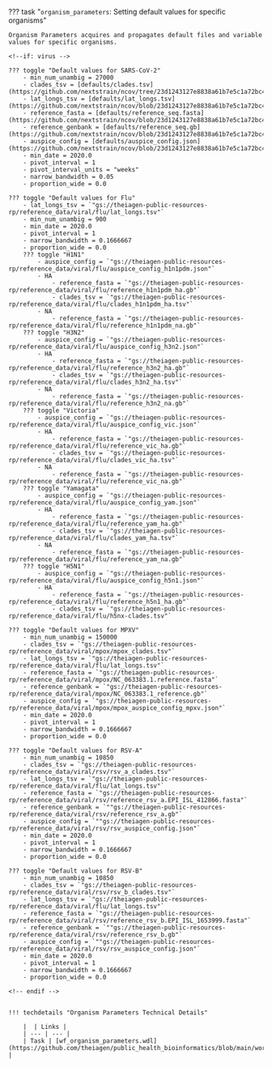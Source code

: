 ??? task "`organism_parameters`: Setting default values for specific organisms"

    Organism Parameters acquires and propagates default files and variable values for specific organisms.

    <!--if: virus -->

    ??? toggle "Default values for SARS-CoV-2"
        - min_num_unambig = 27000
        - clades_tsv = [defaults/clades.tsv](https://github.com/nextstrain/ncov/tree/23d1243127e8838a61b7e5c1a72bc419bf8c5a0d/defaults/clades.tsv)
        - lat_longs_tsv = [defaults/lat_longs.tsv](https://github.com/nextstrain/ncov/blob/23d1243127e8838a61b7e5c1a72bc419bf8c5a0d/defaults/lat_longs.tsv)
        - reference_fasta = [defaults/reference_seq.fasta](https://github.com/nextstrain/ncov/blob/23d1243127e8838a61b7e5c1a72bc419bf8c5a0d/defaults/reference_seq.fasta)
        - reference_genbank = [defaults/reference_seq.gb](https://github.com/nextstrain/ncov/blob/23d1243127e8838a61b7e5c1a72bc419bf8c5a0d/defaults/reference_seq.gb)
        - auspice_config = [defaults/auspice_config.json](https://github.com/nextstrain/ncov/blob/23d1243127e8838a61b7e5c1a72bc419bf8c5a0d/defaults/auspice_config.json)
        - min_date = 2020.0
        - pivot_interval = 1
        - pivot_interval_units = "weeks"
        - narrow_bandwidth = 0.05
        - proportion_wide = 0.0

    ??? toggle "Default values for Flu"
        - lat_longs_tsv = `"gs://theiagen-public-resources-rp/reference_data/viral/flu/lat_longs.tsv"`
        - min_num_unambig = 900
        - min_date = 2020.0
        - pivot_interval = 1
        - narrow_bandwidth = 0.1666667
        - proportion_wide = 0.0
        ??? toggle "H1N1"
            - auspice_config = `"gs://theiagen-public-resources-rp/reference_data/viral/flu/auspice_config_h1n1pdm.json"`
            - HA
                - reference_fasta = `"gs://theiagen-public-resources-rp/reference_data/viral/flu/reference_h1n1pdm_ha.gb"`
                - clades_tsv = `"gs://theiagen-public-resources-rp/reference_data/viral/flu/clades_h1n1pdm_ha.tsv"`
            - NA
                - reference_fasta = `"gs://theiagen-public-resources-rp/reference_data/viral/flu/reference_h1n1pdm_na.gb"`
        ??? toggle "H3N2"
            - auspice_config = `"gs://theiagen-public-resources-rp/reference_data/viral/flu/auspice_config_h3n2.json"`
            - HA
                - reference_fasta = `"gs://theiagen-public-resources-rp/reference_data/viral/flu/reference_h3n2_ha.gb"`
                - clades_tsv = `"gs://theiagen-public-resources-rp/reference_data/viral/flu/clades_h3n2_ha.tsv"`
            - NA
                - reference_fasta = `"gs://theiagen-public-resources-rp/reference_data/viral/flu/reference_h3n2_na.gb"`
        ??? toggle "Victoria"
            - auspice_config = `"gs://theiagen-public-resources-rp/reference_data/viral/flu/auspice_config_vic.json"`
            - HA
                - reference_fasta = `"gs://theiagen-public-resources-rp/reference_data/viral/flu/reference_vic_ha.gb"`
                - clades_tsv = `"gs://theiagen-public-resources-rp/reference_data/viral/flu/clades_vic_ha.tsv"`
            - NA
                - reference_fasta = `"gs://theiagen-public-resources-rp/reference_data/viral/flu/reference_vic_na.gb"`
        ??? toggle "Yamagata"
            - auspice_config = `"gs://theiagen-public-resources-rp/reference_data/viral/flu/auspice_config_yam.json"`
            - HA
                - reference_fasta = `"gs://theiagen-public-resources-rp/reference_data/viral/flu/reference_yam_ha.gb"`
                - clades_tsv = `"gs://theiagen-public-resources-rp/reference_data/viral/flu/clades_yam_ha.tsv"`
            - NA
                - reference_fasta = `"gs://theiagen-public-resources-rp/reference_data/viral/flu/reference_yam_na.gb"`
        ??? toggle "H5N1"
            - auspice_config = `"gs://theiagen-public-resources-rp/reference_data/viral/flu/auspice_config_h5n1.json"`
            - HA
                - reference_fasta = `"gs://theiagen-public-resources-rp/reference_data/viral/flu/reference_h5n1_ha.gb"`
                - clades_tsv = `"gs://theiagen-public-resources-rp/reference_data/viral/flu/h5nx-clades.tsv"`

    ??? toggle "Default values for MPXV"
        - min_num_unambig = 150000
        - clades_tsv = `"gs://theiagen-public-resources-rp/reference_data/viral/mpox/mpox_clades.tsv"`
        - lat_longs_tsv = `"gs://theiagen-public-resources-rp/reference_data/viral/flu/lat_longs.tsv"`
        - reference_fasta = `"gs://theiagen-public-resources-rp/reference_data/viral/mpox/NC_063383.1.reference.fasta"`
        - reference_genbank = `"gs://theiagen-public-resources-rp/reference_data/viral/mpox/NC_063383.1_reference.gb"`
        - auspice_config = `"gs://theiagen-public-resources-rp/reference_data/viral/mpox/mpox_auspice_config_mpxv.json"`
        - min_date = 2020.0
        - pivot_interval = 1
        - narrow_bandwidth = 0.1666667
        - proportion_wide = 0.0

    ??? toggle "Default values for RSV-A"
        - min_num_unambig = 10850
        - clades_tsv = `"gs://theiagen-public-resources-rp/reference_data/viral/rsv/rsv_a_clades.tsv"`
        - lat_longs_tsv = `"gs://theiagen-public-resources-rp/reference_data/viral/flu/lat_longs.tsv"`
        - reference_fasta = `"gs://theiagen-public-resources-rp/reference_data/viral/rsv/reference_rsv_a.EPI_ISL_412866.fasta"`
        - reference_genbank = `""gs://theiagen-public-resources-rp/reference_data/viral/rsv/reference_rsv_a.gb"`
        - auspice_config = `""gs://theiagen-public-resources-rp/reference_data/viral/rsv/rsv_auspice_config.json"`
        - min_date = 2020.0
        - pivot_interval = 1
        - narrow_bandwidth = 0.1666667
        - proportion_wide = 0.0

    ??? toggle "Default values for RSV-B"
        - min_num_unambig = 10850
        - clades_tsv = `"gs://theiagen-public-resources-rp/reference_data/viral/rsv/rsv_b_clades.tsv"`
        - lat_longs_tsv = `"gs://theiagen-public-resources-rp/reference_data/viral/flu/lat_longs.tsv"`
        - reference_fasta = `"gs://theiagen-public-resources-rp/reference_data/viral/rsv/reference_rsv_b.EPI_ISL_1653999.fasta"`
        - reference_genbank = `""gs://theiagen-public-resources-rp/reference_data/viral/rsv/reference_rsv_b.gb"`
        - auspice_config = `""gs://theiagen-public-resources-rp/reference_data/viral/rsv/rsv_auspice_config.json"`
        - min_date = 2020.0
        - pivot_interval = 1
        - narrow_bandwidth = 0.1666667
        - proportion_wide = 0.0

    <!-- endif -->

  
    !!! techdetails "Organism Parameters Technical Details"        

        |  | Links |
        | --- | --- |
        | Task | [wf_organism_parameters.wdl](https://github.com/theiagen/public_health_bioinformatics/blob/main/workflows/utilities/wf_organism_parameters.wdl) |

